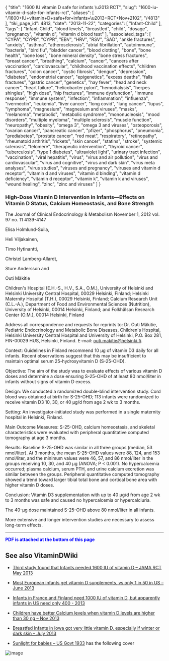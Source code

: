 {
    "title": "1600 IU vitamin D safe for infants \u2013 RCT",
    "slug": "1600-iu-vitamin-d-safe-for-infants-rct",
    "aliases": [
        "/1600+IU+vitamin+D+safe+for+infants+\u2013+RCT+Nov+2102",
        "/4813"
    ],
    "tiki_page_id": 4813,
    "date": "2013-11-22",
    "categories": [
        "Infant-Child"
    ],
    "tags": [
        "Infant-Child",
        "blood levels",
        "breastfed",
        "child",
        "dosage",
        "pregnancy",
        "vitamin d",
        "vitamin d blood test"
    ],
    "associated_tags": [
        "CYPA",
        "CYPB",
        "CYPR",
        "EBV",
        "HRV",
        "RSV",
        "SAD",
        "ankle fractures",
        "anxiety",
        "asthma",
        "atherosclerosis",
        "atrial fibrillation",
        "autoimmune",
        "bacteria",
        "bird flu",
        "bladder cancer",
        "blood clotting",
        "bone",
        "bone health",
        "bone loss",
        "bone mineral density",
        "bone stress fractures",
        "breast cancer",
        "breathing",
        "calcium",
        "cancer",
        "cancers after vaccination",
        "cardiovascular",
        "childhood vaccination effects",
        "children fractures",
        "colon cancer",
        "cystic fibrosis",
        "dengue",
        "depression",
        "diabetes",
        "endometrial cancer",
        "epigenetics",
        "excess deaths",
        "falls fractures",
        "gastric cancer",
        "genetics",
        "hay fever",
        "head and neck cancer",
        "heart failure",
        "helicobacter pylori",
        "hemodialysis",
        "herpes shingles",
        "high dose",
        "hip fractures",
        "immune dysfunction",
        "immune response",
        "immune system",
        "infection",
        "inflammation",
        "influenza",
        "ivermectin",
        "leukemia",
        "liver cancer",
        "long covid",
        "lung cancer",
        "lupus",
        "lymphoma",
        "magnesium",
        "magnesium and viruses",
        "masks",
        "melanoma",
        "metabolic",
        "metabolic syndrome",
        "mononucleosis",
        "mood disorders",
        "multiple myeloma",
        "multiple sclerosis",
        "muscle function",
        "neuropathy",
        "obesity",
        "omega 3",
        "omega 3 and viruses",
        "osteoporosis",
        "ovarian cancer",
        "pancreatic cancer",
        "pfizer",
        "phosphorus",
        "pneumonia",
        "prediabetes",
        "prostate cancer",
        "red meat",
        "respiratory",
        "retinopathy",
        "rheumatoid arthritis",
        "rickets",
        "skin cancer",
        "statins",
        "stroke",
        "systemic sclerosis",
        "telomere",
        "therapeutic intervention",
        "thyroid cancer",
        "tuberculosis",
        "type 1 diabetes",
        "ultraviolet light",
        "urinary tract infection",
        "vaccination",
        "viral hepatitis",
        "virus",
        "virus and air pollution",
        "virus and cardiovascular",
        "virus and cognitive",
        "virus and dark skin",
        "virus meta analyses",
        "virus studies",
        "viruses and pregnancy",
        "viruses and vitamin d receptor",
        "vitamin d and viruses",
        "vitamin d binding",
        "vitamin d deficiency",
        "vitamin d receptor",
        "vitamin k",
        "vitamin k and viruses",
        "wound healing",
        "zinc",
        "zinc and viruses"
    ]
}


### High-Dose Vitamin D Intervention in Infants—Effects on Vitamin D Status, Calcium Homeostasis, and Bone Strength

The Journal of Clinical Endocrinology & Metabolism November 1, 2012 vol. 97 no. 11 4139-4147

Elisa Holmlund-Suila,

Heli Viljakainen,

Timo Hytinantti,

Christel Lamberg-Allardt,

Sture Andersson and

Outi Mäkitie

Children's Hospital (E.H.-S., H.V., S.A., O.M.), University of Helsinki and Helsinki University Central Hospital, 00029 Helsinki, Finland; Helsinki Maternity Hospital (T.H.), 00029 Helsinki, Finland; Calcium Research Unit (C.L.-A.), Department of Food and Environmental Sciences (Nutrition), University of Helsinki, 00014 Helsinki, Finland; and Folkhälsan Research Center (O.M.), 00014 Helsinki, Finland

Address all correspondence and requests for reprints to: Dr. Outi Mäkitie, Pediatric Endocrinology and Metabolic Bone Diseases, Children's Hospital, Helsinki University Central Hospital and University of Helsinki, P.O. Box 281, FIN-00029 HUS, Helsinki, Finland. E-mail: outi.makitie@helsinki.fi.

Context: Guidelines in Finland recommend 10 μg of vitamin D3 daily for all infants. Recent observations suggest that this may be insufficient to maintain optimal serum 25-hydroxyvitamin D (S-25-OHD).

Objective: The aim of the study was to evaluate effects of various vitamin D doses and determine a dose ensuring S-25-OHD of at least 80 nmol/liter in infants without signs of vitamin D excess.

Design: We conducted a randomized double-blind intervention study. Cord blood was obtained at birth for S-25-OHD; 113 infants were randomized to receive vitamin D3 10, 30, or 40 μg/d from age 2 wk to 3 months.

Setting: An investigator-initiated study was performed in a single maternity hospital in Helsinki, Finland.

Main Outcome Measures: S-25-OHD, calcium homeostasis, and skeletal characteristics were evaluated with peripheral quantitative computed tomography at age 3 months.

Results: Baseline S-25-OHD was similar in all three groups (median, 53 nmol/liter). At 3 months, the mean S-25-OHD values were 88, 124, and 153 nmol/liter, and the minimum values were 46, 57, and 86 nmol/liter in the groups receiving 10, 30, and 40 μg (ANOVA; P < 0.001). No hypercalcemia occurred; plasma calcium, serum PTH, and urine calcium excretion was similar between the groups. Peripheral quantitative computed tomography showed a trend toward larger tibial total bone and cortical bone area with higher vitamin D doses.

Conclusion: Vitamin D3 supplementation with up to 40 μg/d from age 2 wk to 3 months was safe and caused no hypercalcemia or hypercalciuria. 

The 40-μg dose maintained S-25-OHD above 80 nmol/liter in all infants. 

More extensive and longer intervention studies are necessary to assess long-term effects.

---

 **<span style="color:#00F;">PDF is attached at the bottom of this page</span>** 

## See also VitaminDWiki

* [Third study found that Infants needed 1600 IU of vitamin D – JAMA RCT May 2013](/posts/third-study-found-that-infants-needed-1600-iu-of-vitamin-d-jama-rct)

* [Most European infants get vitamin D supplements, vs only 1 in 50 in US – June 2013](/posts/most-european-infants-get-vitamin-d-supplements-vs-only-1-in-50-in-us)

* [Infants in France and Finland need 1000 IU of vitamin D, but apparently infants in US need only 400 - 2013](/posts/infants-in-france-and-finland-need-1000-iu-of-vitamin-d-but-apparently-infants-i-d-only-400-2013)

* [Children have better Calcium levels when vitamin D levels are higher than 30 ng – Nov 2013 ](/posts/children-have-better-calcium-levels-when-vitamin-d-levels-are-higher-than-30-ng)

* [Breastfed Infants in Iowa got very little vitamin D, especially if winter or dark skin – July 2013](/posts/breastfed-infants-in-iowa-got-very-little-vitamin-d-especially-if-winter-or-dark-skin)

* [Sunlight for babies – US Govt 1933](/tags/sunlight-for-babies-us-govt-1933.html) has the following cover

<img src="https://d378j1rmrlek7x.cloudfront.net/attachments/jpeg/sunlight-for-babies-1931.jpg" alt="image">